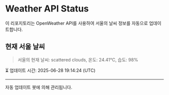
# Weather API Status

이 리포지토리는 OpenWeather API를 사용하여 서울의 날씨 정보를 자동으로 업데이트합니다.

## 현재 서울 날씨
> 서울의 현재 날씨: scattered clouds, 온도: 24.41°C, 습도: 98%

⏳ 업데이트 시간: 2025-06-28 19:14:24 (UTC)

---
자동 업데이트 봇에 의해 관리됩니다.
